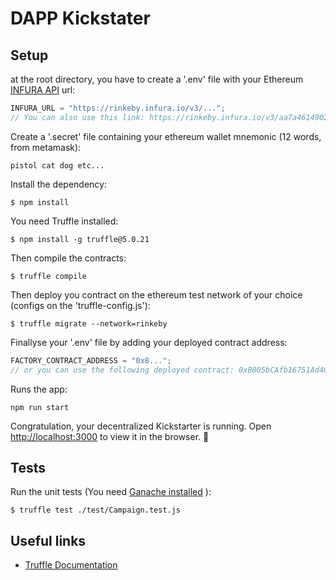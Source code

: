 # DAPP Kickstater

## Setup

at the root directory, you have to create a '.env' file with your Ethereum [INFURA API](https://infura.io/) url:

```js
INFURA_URL = "https://rinkeby.infura.io/v3/...";
// You can also use this link: https://rinkeby.infura.io/v3/aa7a461490244b65a54e2f67b959fa8a
```

Create a '.secret' file containing your ethereum wallet mnemonic (12 words, from metamask):

```
pistol cat dog etc...
```

Install the dependency:

```shell
$ npm install
```

You need Truffle installed:

```shell
$ npm install -g truffle@5.0.21
```

Then compile the contracts:

```shell
$ truffle compile
```

Then deploy you contract on the ethereum test network of your choice (configs on the 'truffle-config.js'):

```shell
$ truffle migrate --network=rinkeby
```

Finallyse your '.env' file by adding your deployed contract address:

```js
FACTORY_CONTRACT_ADDRESS = "0x8...";
// or you can use the following deployed contract: 0xB005bCAfb16751Ad408d7C4bBe3A15349c0E2Bec
```

Runs the app:

```
npm run start
```

Congratulation, your decentralized Kickstarter is running. Open [http://localhost:3000](http://localhost:3000) to view it in the browser. 🎉

## Tests

Run the unit tests (You need [Ganache installed](https://www.trufflesuite.com/docs/ganache/quickstart) ):

```shell
$ truffle test ./test/Campaign.test.js
```

## Useful links

- [Truffle Documentation](https://www.trufflesuite.com/docs/truffle/quickstart)
